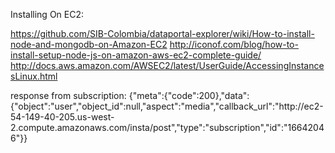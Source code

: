 

Installing On EC2:

https://github.com/SIB-Colombia/dataportal-explorer/wiki/How-to-install-node-and-mongodb-on-Amazon-EC2
http://iconof.com/blog/how-to-install-setup-node-js-on-amazon-aws-ec2-complete-guide/
http://docs.aws.amazon.com/AWSEC2/latest/UserGuide/AccessingInstancesLinux.html


response from subscription:
{"meta":{"code":200},"data":{"object":"user","object_id":null,"aspect":"media","callback_url":"http:\/\/ec2-54-149-40-205.us-west-2.compute.amazonaws.com\/insta\/post","type":"subscription","id":"16642046"}}

